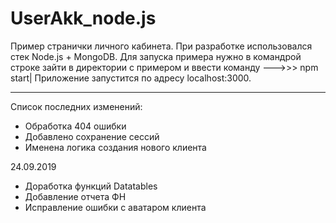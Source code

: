 # UserAkk_node.js
Пример странички личного кабинета. При разработке использовался стек Node.js + MongoDB. Для запуска примера нужно в командрой строке зайти в директории с примером и ввести команду --->>> npm start|  Приложение запустится по адресу localhost:3000.

______________________________________________________________________________________________________________________
Список последних изменений:
- Обработка 404 ошибки
- Добавлено сохранение сессий
- Именена логика создания нового клиента

24.09.2019
- Доработка функций Datatables
- Добавление отчета ФН
- Исправление ошибки с аватаром клиента
